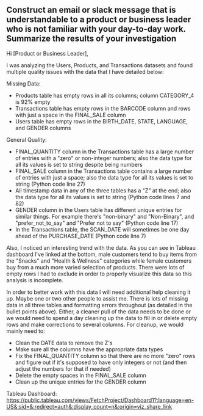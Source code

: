 ## Construct an email or slack message that is understandable to a product or business leader who is not familiar with your day-to-day work. Summarize the results of your investigation

Hi [Product or Business Leader],

I was analyzing the Users, Products, and Transactions datasets and found multiple quality issues with the data that I have detailed below:
 
Missing Data:
  - Products table has empty rows in all its columns; column CATEGORY_4 is 92% empty
  - Transactions table has empty rows in the BARCODE column and rows with just a space in the FINAL_SALE column
  - Users table has empty rows in the BIRTH_DATE, STATE, LANGUAGE, and GENDER columns

General Quality:
  - FINAL_QUANTITY column in the Transactions table has a large number of entries with a "zero" or non-integer numbers; also the data type for all its values is set to string despite being numbers
  - FINAL_SALE column in the Transactions table contains a large number of entries with just a space; also the data type for all its values is set to string (Python code line 27)
  - All timestamp data in any of the three tables has a "Z" at the end; also the data type for all its values is set to string (Python code lines 7 and 82)
  - GENDER column in the Users table has different unique entries for similar things. For example there's "non-binary" and "Non-Binary", and "prefer_not_to_say" and "Prefer not to say" (Python code line 17)
  - In the Transactions table, the SCAN_DATE will sometimes be one day ahead of the PURCHASE_DATE (Python code line 7)


Also, I noticed an interesting trend with the data. As you can see in Tableau dashboard I've linked at the bottom, male customers tend to buy items from the "Snacks" and "Health & Wellness" categories while female customers buy from a much more varied selection of products. There were lots of empty rows I had to exclude in order to properly visualize this data so this analysis is incomplete. 

In order to better work with this data I will need additional help cleaning it up. Maybe one or two other people to assist me. There is lots of missing data in all three tables and formatting errors throughout (as detailed in the bullet points above). Either, a cleaner pull of the data needs to be done or we would need to spend a day cleaning up the data to fill in or delete empty rows and make corrections to several columns. For cleanup, we would mainly need to: 
- Clean the DATE data to remove the Z's
- Make sure all the columns have the appropriate data types
- Fix the FINAL_QUANTITY column so that there are no more "zero" rows and figure out if it's supposed to have only integers or not (and then adjust the numbers for that if needed)
- Delete the empty spaces in the FINAL_SALE column
- Clean up the unique entries for the GENDER column

Tableau Dashboard: https://public.tableau.com/views/FetchProject/Dashboard1?:language=en-US&:sid=&:redirect=auth&:display_count=n&:origin=viz_share_link
